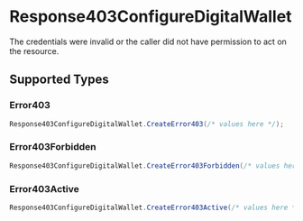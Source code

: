 # Response403ConfigureDigitalWallet

The credentials were invalid or the caller did not have permission to act on the resource.


## Supported Types

### Error403

```csharp
Response403ConfigureDigitalWallet.CreateError403(/* values here */);
```

### Error403Forbidden

```csharp
Response403ConfigureDigitalWallet.CreateError403Forbidden(/* values here */);
```

### Error403Active

```csharp
Response403ConfigureDigitalWallet.CreateError403Active(/* values here */);
```
